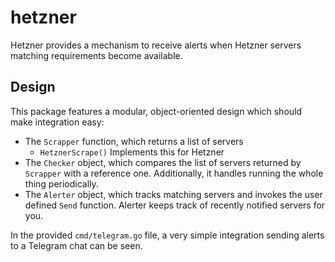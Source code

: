 # hetzner

Hetzner provides a mechanism to receive alerts when Hetzner servers matching requirements become available.

## Design

This package features a modular, object-oriented design which should make integration easy:

- The `Scrapper` function, which returns a list of servers
  + `HetznerScrape()` Implements this for Hetzner
- The `Checker` object, which compares the list of servers returned by `Scrapper` with a reference one. Additionally, it handles running the whole thing periodically. 
- The `Alerter` object, which tracks matching servers and invokes the user defined `Send` function. Alerter keeps track of recently notified servers for you.

In the provided `cmd/telegram.go` file, a very simple integration sending alerts to a Telegram chat can be seen.
